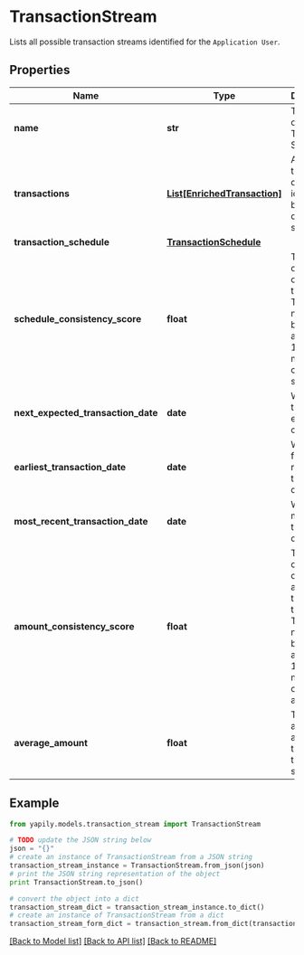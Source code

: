 # TransactionStream

Lists all possible transaction streams identified for the `Application User`.

## Properties
Name | Type | Description | Notes
------------ | ------------- | ------------- | -------------
**name** | **str** | The name of the Transaction Stream. | [optional] 
**transactions** | [**List[EnrichedTransaction]**](EnrichedTransaction.md) | A list of transaction details, identified by Yapily data services. | [optional] 
**transaction_schedule** | [**TransactionSchedule**](TransactionSchedule.md) |  | [optional] 
**schedule_consistency_score** | **float** | The consistency of the transaction.  This is a number between 0 and 1 with 1 being the most consistent schedule. | [optional] 
**next_expected_transaction_date** | **date** | When is the transaction expected to occur next. | [optional] 
**earliest_transaction_date** | **date** | When is the first recorded transaction date | [optional] 
**most_recent_transaction_date** | **date** | When is the most recent transaction date | [optional] 
**amount_consistency_score** | **float** | The consistency of the amount of the transaction.  This is a number between 0 and 1 with 1 being the most consistent amount. | [optional] 
**average_amount** | **float** | The average amount of the transaction stream | [optional] 

## Example

```python
from yapily.models.transaction_stream import TransactionStream

# TODO update the JSON string below
json = "{}"
# create an instance of TransactionStream from a JSON string
transaction_stream_instance = TransactionStream.from_json(json)
# print the JSON string representation of the object
print TransactionStream.to_json()

# convert the object into a dict
transaction_stream_dict = transaction_stream_instance.to_dict()
# create an instance of TransactionStream from a dict
transaction_stream_form_dict = transaction_stream.from_dict(transaction_stream_dict)
```
[[Back to Model list]](../README.md#documentation-for-models) [[Back to API list]](../README.md#documentation-for-api-endpoints) [[Back to README]](../README.md)


